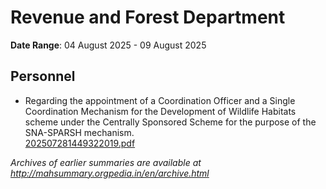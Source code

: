 # Revenue and Forest Department

**Date Range**: 04 August 2025 - 09 August 2025


## Personnel
- Regarding the appointment of a Coordination Officer and a Single Coordination Mechanism for the Development of Wildlife Habitats scheme under the Centrally Sponsored Scheme for the purpose of the SNA-SPARSH mechanism.\
  [202507281449322019.pdf](https://gr.maharashtra.gov.in/Site/Upload/Government%20Resolutions/English/202507281449322019....pdf)


*Archives of earlier summaries are available at http://mahsummary.orgpedia.in/en/archive.html*